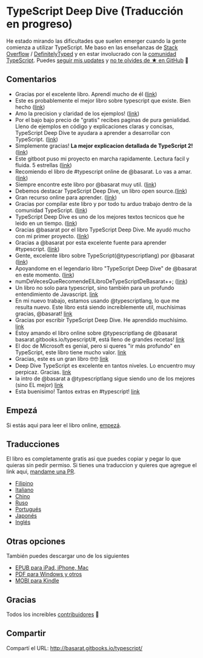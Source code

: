 TypeScript Deep Dive (Traducción en progreso)
=======

He estado mirando las dificultades que suelen emerger cuando la gente comienza a utilizar TypeScript. Me baso en las enseñanzas de [Stack Overflow](http://stackoverflow.com/tags/typescript/topusers) / [DefinitelyTyped](https://github.com/DefinitelyTyped/) y en estar involucrado con la [comunidad TypeScript](https://github.com/TypeStrong/). Puedes [seguir mis updates](https://twitter.com/basarat) y [no te olvides de ★ en GitHub](https://github.com/basarat/typescript-book) 🌹

## Comentarios

* Gracias por el excelente libro. Aprendí mucho de él ([link](https://www.gitbook.com/book/basarat/typescript/discussions/21#comment-1468279131934))
* Este es probablemente el mejor libro sobre typescript que existe. Bien hecho ([link](https://twitter.com/thelondonjs/status/756419561570852864))
* Amo la precision y claridad de los ejemplos! ([link](https://twitter.com/joe_mighty/status/758290957280346112))
* Por el bajo bajo precio de "gratis" recibes paginas de pura genialidad. Lleno de ejemplos en código y explicaciones claras y concisas, TypeScript Deep Dive te ayudara a aprender a desarrollar con TypeScript. ([link](https://www.nativescript.org/blog/details/free-book-typescript-deep-dive))
* Simplemente gracias! **La mejor explicacion detallada de TypeScript 2!** ([link](https://www.gitbook.com/book/basarat/typescript/discussions/38))
* Este gitboot puso mi proyecto en marcha rapidamente. Lectura facil y fluida. 5 estrellas ([link](https://twitter.com/thebabellion/status/779888195559235584))
* Recomiendo el libro de #typescript online de @basarat. Lo vas a amar.([link](https://twitter.com/markpieszak/status/788099306590969860))
* Siempre encontre este libro por @basarat muy util. ([link](https://twitter.com/Brocco/status/789887640656945152))
* Debemos destacar  TypeScript Deep Dive, un libro open source.([link](https://www.siliconrepublic.com/enterprise/typescript-programming-javascript))
* Gran recurso online para aprender. ([link](https://twitter.com/rdfuhr/status/790193307708076035))
* Gracias por compilar este libro y por todo tu arduo trabajo dentro de la comunidad TypeScript. ([link](https://github.com/basarat/typescript-book/pull/183#issuecomment-257799713))
* TypeScript Deep Dive es uno de los mejores textos tecnicos que he leido en un tiempo. ([link](https://twitter.com/borekb/status/794287092272599040))
* Gracias @basarat por el libro TypeScript Deep Dive. Me ayudó mucho con mi primer proyecto. ([link](https://twitter.com/betolinck/status/797901548562960384))
* Gracias a @basarat por esta excelente fuente para aprender #typescript. ([link](https://twitter.com/markuse1501/status/799116176815230976))
* Gente, excelente libro sobre TypeScript(@typescriptlang) por @basarat ([link](https://twitter.com/deeinlove/status/813245965507260417))
* Apoyandome en el legendario libro "TypeScript Deep Dive" de @basarat en este momento. ([link](https://twitter.com/sitapati/status/814379404956532737))
* numDeVecesQueRecomendeElLibroDeTypeScriptDeBasarat++; ([link](https://twitter.com/brocco/status/814227741696462848))
* Un libro no solo para typescript, sino también para un profundo entendimiento de Javascript. [link](https://www.gitbook.com/book/basarat/typescript/discussions/59)
* En mi nuevo trabajo, estamos usando @typescriptlang, lo que me resulta nuevo. Este libro está siendo increíblemente util, muchísimas gracias, @basarat! [link](https://twitter.com/netchkin/status/855339390566096896)
* Gracias por escribir TypeScript Deep Dive. He aprendido muchísimo. [link](https://twitter.com/buctwbzs/status/857198618704355328?refsrc=email&s=11)
* Estoy amando el libro online sobre @typescriptlang de @basarat basarat.gitbooks.io/typescript/#, está lleno de grandes recetas! [link](https://twitter.com/ericliprandi/status/857608837309677568)
* El doc de Microsoft es genial, pero si queres "ir más profundo" en TypeScript, este libro tiene mucho valor. [link](https://twitter.com/caludio/status/876729910550831104)
* Gracias, este es un gran libro 🤓🤓 [link](https://twitter.com/jjwonmin/status/885666375548547073)
* Deep Dive TypeScript es excelente en tantos niveles. Lo encuentro muy perpicaz. Gracias. [link](https://twitter.com/orenmizr/status/891083492787970053)
* la intro de @basarat a @typescriptlang sigue siendo uno de los mejores (sino EL mejor) [link](https://twitter.com/stevealee/status/953953255968698368)
* Esta buenisimo! Tantos extras en #typescript! [link](https://twitter.com/pauliescanlon/status/989898852474998784)

## Empezá
Si estás aqui para leer el libro online, [empezá](ÍNDICE.md).

## Traducciones
El libro es completamente gratis asi que puedes copiar y pegar lo que quieras sin pedir permiso. Si tienes una traduccion y quieres que agregue el link aqui, [mandame una PR](https://github.com/basarat/typescript-book/edit/master/README.md).
* [Filipino](https://github.com/themarshann/typescript-book-fil)
* [Italiano](https://github.com/TizioFittizio/typescript-book)
* [Chino](https://github.com/jkchao/typescript-book-chinese)
* [Ruso](https://github.com/etroynov/typescript-book)
* [Portugués](https://github.com/overlineink/typescript-book)
* [Japonés](https://github.com/yohamta/typescript-book)
* [Inglés](https://github.com/basarat/typescript-book)

## Otras opciones
También puedes descargar uno de los siguientes
* [EPUB para iPad, iPhone, Mac](https://www.gitbook.com/download/epub/book/basarat/typescript)
* [PDF para Windows y otros](https://www.gitbook.com/download/pdf/book/basarat/typescript)
* [MOBI para Kindle](https://www.gitbook.com/download/mobi/book/basarat/typescript)

## Gracias
Todos los increibles [contribuidores](https://github.com/basarat/typescript-book/graphs/contributors) 🌹

## Compartir
Compartí el URL: http://basarat.gitbooks.io/typescript/
